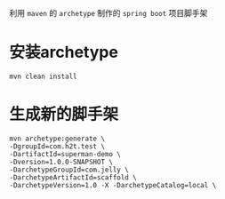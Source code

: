 利用 `maven` 的 `archetype` 制作的 `spring boot` 项目脚手架

# 安装archetype

```shell script
mvn clean install
```

# 生成新的脚手架

```shell script
mvn archetype:generate \
-DgroupId=com.h2t.test \
-DartifactId=superman-demo \
-Dversion=1.0.0-SNAPSHOT \
-DarchetypeGroupId=com.jelly \
-DarchetypeArtifactId=scaffold \
-DarchetypeVersion=1.0 -X -DarchetypeCatalog=local \
```
